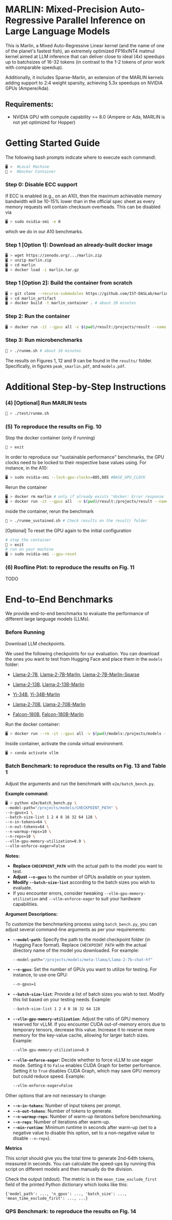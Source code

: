 # MARLIN: Mixed-Precision Auto-Regressive Parallel Inference on Large Language Models
This is Marlin, a Mixed Auto-Regressive Linear kernel (and the name of one of the planet's fastest fish), an extremely optimized FP16xINT4 matmul kernel aimed at LLM inference that can deliver close to ideal (4x) speedups up to batchsizes of 16-32 tokens (in contrast to the 1-2 tokens of prior work with comparable speedup).

Additionally, it includes Sparse-Marlin, an extension of the MARLIN kernels adding support to 2:4 weight sparsity, achieving 5.3x speedups on NVIDIA GPUs (Ampere/Ada).

## Requirements:

* NVIDIA GPU with compute capability >= 8.0 (Ampere or Ada, MARLIN is not yet optimized for Hopper)

# Getting Started Guide
The following bash prompts indicate where to execute each command\
```bash
🖥️ >  #Local Machine
🐳 >  #Docker Container
```

### Step 0: Disable ECC support

If ECC is enabled (e.g., on an A10), then the maximum achievable memory bandwidth will be 10-15% lower
than in the official spec sheet as every memory requests will contain checksum overheads. This can be disabled via

```bash
🖥️ > sudo nvidia-smi -e 0
```

which we do in our A10 benchmarks.

### Step 1 [Option 1]: Download an already-built docker image
```bash
🖥️ > wget https://zenodo.org/.../marlin.zip
🖥️ > unzip marlin.zip
🖥️ > cd marlin
🖥️ > docker load -i marlin.tar.gz
```

### Step 1 [Option 2]: Build the container from scratch

```bash
🖥️ > git clone --recurse-submodules https://github.com/IST-DASLab/marlin_artifact.git
🖥️ > cd marlin_artifact
🖥️ > docker build -t marlin_container . # about 20 minutes
```

### Step 2: Run the container

```bash
🖥️ > docker run -it --gpus all -v $(pwd)/result:/projects/result --name marlin marlin_container
```

### Step 3: Run microbenchmarks

```bash
🐳 > ./runme.sh # about 10 minutes
```

The results on Figures 1, 12 and 9 can be found in the ```results/``` folder. Specifically, in figures ```peak_smarlin.pdf```, and ```models.pdf```.

# Additional Step-by-Step Instructions

### (4) [Optional] Run MARLIN tests

```bash
🐳 > ./test/runme.sh
```

### (5) To reproduce the results on Fig. 10

Stop the docker container (only if running)

```bash
🐳 > exit
```

In order to reproduce our "sustainable performance" benchmarks, the GPU clocks need to be locked to their respective base values
using. For instance, in the A10:

```bash
🖥️ > sudo nvidia-smi --lock-gpu-clocks=885,885 #BASE_GPU_CLOCK
```

Rerun the container

```bash
🖥️ > docker rm marlin # only if already exists "docker: Error response from daemon: Conflict. The container name "/marlin" is already in use by container"
🖥️ > docker run -it --gpus all  -v $(pwd)/result:/projects/result --name marlin marlin_container
```

inside the container, rerun the benchmark

```bash
🐳 > ./runme_sustained.sh # Check results on the result/ folder
```

[Optional] To reset the GPU again to the initial configuration

```bash
# stop the container
🐳 > exit
# run on your machine
🖥️ > sudo nvidia-smi --gpu-reset
```

### (6) Roofline Plot: to reproduce the results on Fig. 11

TODO

# End-to-End Benchmarks

We provide end-to-end benchmarks to evaluate the performance of different large language models (LLMs).

### Before Running

Download LLM checkpoints.

We used the following checkpoints for our evaluation. You can download the ones you want to test from Hugging Face and place them in the `models` folder:

- [Llama-2-7B](https://huggingface.co/meta-llama/Llama-2-7b-chat-hf),
[Llama-2-7B-Marlin](https://huggingface.co/neuralmagic/llama-2-7b-chat-marlin),
[Llama-2-7B-Marlin-Sparse](https://huggingface.co/nm-testing/Llama-2-7b-pruned2.4-Marlin_24)

- [Llama-2-13B](https://huggingface.co/meta-llama/Llama-2-13b-chat-hf),
[Llama-2-13B-Marlin](https://huggingface.co/robertgshaw2/llama-2-13b-chat-marlin)

- [Yi-34B](https://huggingface.co/NousResearch/Nous-Hermes-2-Yi-34B),
[Yi-34B-Marlin](https://huggingface.co/neuralmagic/Nous-Hermes-2-Yi-34B-marlin)

- [Llama-2-70B](https://huggingface.co/meta-llama/Llama-2-70b-chat-hf),
[Llama-2-70B-Marlin](https://huggingface.co/softmax/Llama-2-70b-chat-hf-marlin)

- [Falcon-180B](https://huggingface.co/tiiuae/falcon-180B-chat),
[Falcon-180B-Marlin](https://huggingface.co/softmax/falcon-180B-chat-marlin)

Run the docker container:

```bash
🖥️ > docker run --rm -it --gpus all -v $(pwd)/models:/projects/models --name marlin marlin_container
```

Inside container, activate the conda virtual environment.

```bash
🖥️ > conda activate vllm
```

### Batch Benchmark: to reproduce the results on Fig. 13 and Table 1

Adjust the arguments and run the benchmark with `e2e/batch_bench.py`.

**Example command:**

```bash
🖥️ > python e2e/batch_bench.py \
--model-path="/projects/models/CHECKPOINT_PATH" \
--n-gpus=1 \
--batch-size-list 1 2 4 8 16 32 64 128 \
--n-in-tokens=64 \
--n-out-tokens=64 \
--n-warmup-reps=10 \
--n-reps=10 \
--vllm-gpu-memory-utilization=0.9 \
--vllm-enforce-eager=False
```

**Notes:**

- **Replace `CHECKPOINT_PATH`** with the actual path to the model you want to test.
- **Adjust `--n-gpus`** to the number of GPUs available on your system.
- **Modify `--batch-size-list`** according to the batch sizes you wish to evaluate.
- If you encounter errors, consider tweaking `--vllm-gpu-memory-utilization` and `--vllm-enforce-eager` to suit your hardware capabilities.

**Argument Descriptions:**

To customize the benchmarking process using `batch_bench.py`, you can adjust several command-line arguments as per your requirements:

- **`--model-path`**: Specify the path to the model checkpoint folder (in Hugging Face format). Replace `CHECKPOINT_PATH` with the actual directory name of the model you downloaded. For example:

  ```bash
  --model-path="/projects/models/meta-llama/Llama-2-7b-chat-hf"
  ```

- **`--n-gpus`**: Set the number of GPUs you want to utilize for testing. For instance, to use one GPU:

  ```bash
  --n-gpus=1
  ```

- **`--batch-size-list`**: Provide a list of batch sizes you wish to test. Modify this list based on your testing needs. Example:

  ```bash
  --batch-size-list 1 2 4 8 16 32 64 128
  ```

- **`--vllm-gpu-memory-utilization`**: Adjust the ratio of GPU memory reserved for vLLM. If you encounter CUDA out-of-memory errors due to temporary tensors, decrease this value. Increase it to reserve more memory for the key-value cache, allowing for larger batch sizes. Example:

  ```bash
  --vllm-gpu-memory-utilization=0.9
  ```

- **`--vllm-enforce-eager`**: Decide whether to force vLLM to use eager mode. Setting it to `False` enables CUDA Graph for better performance. Setting it to `True` disables CUDA Graph, which may save GPU memory but could reduce speed. Example:

  ```bash
  --vllm-enforce-eager=False
  ```

Other options that are not necessary to change:

- **`--n-in-tokens`**: Number of input tokens per prompt.
- **`--n-out-tokens`**: Number of tokens to generate.
- **`--n-warmup-reps`**: Number of warm-up iterations before benchmarking.
- **`--n-reps`**: Number of iterations after warm-up.
- **`--min-runtime`**: Minimum runtime in seconds after warm-up (set to a negative value to disable this option, set to a non-negative value to disable `--n-reps`).

**Metrics**

This script should give you the total time to generate 2nd-64th tokens, measured in seconds.
You can calculate the speed-ups by running this script on different models and then manually do the division.

Check the output (stdout). The metric is in the `mean_time_exclude_first` field of the printed Python dictionary which looks like this:

```
{'model_path': ..., 'n_gpus': ..., 'batch_size': ..., 'mean_time_exclude_first': ..., ...}
```

### QPS Benchmark: to reproduce the results on Fig. 14
